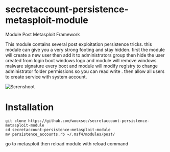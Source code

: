 # secretaccount-persistence-metasploit-module
Module Post Metasploit Framework

This module contains several post exploitation persistence tricks.
this module can give you a very strong footing and stay hidden. first the module will create a new user then add it to administrators group then hide the user created from login boot windows logo and module will remove windows malware signature every boot and module will modify registry to change administrator folder permissions so you can read write . then allow all users to create service with system account.

![Screnshoot](https://github.com/wooxsec/secretaccount-persistence-metasploit-module/blob/main/2_000.png)

# Installation

```
git clone https://github.com/wooxsec/secretaccount-persistence-metasploit-module
cd secretaccount-persistence-metasploit-module
mv persistence_accounts.rb ~/.msf4/modules/post/
```
go to metasploit then reload module with reload command
